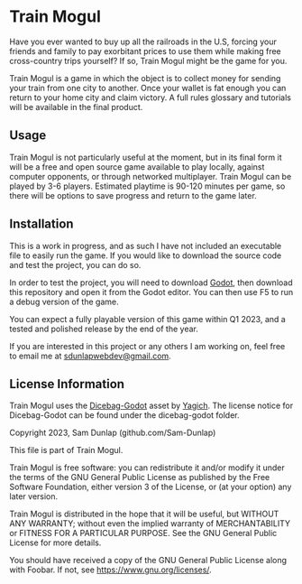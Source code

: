 # Train Mogul

Have you ever wanted to buy up all the railroads in the U.S, forcing your friends and family to pay exorbitant prices to use them while making free cross-country trips yourself? If so, Train Mogul might be the game for you.

Train Mogul is a game in which the object is to collect money for sending your train from one city to another. Once your wallet is fat enough you can return to your home city and claim victory. A full rules glossary and tutorials will be available in the final product.

## Usage

Train Mogul is not particularly useful at the moment, but in its final form it will be a free and open source game available to play locally, against computer opponents, or through networked multiplayer. Train Mogul can be played by 3-6 players. Estimated playtime is 90-120 minutes per game, so there will be options to save progress and return to the game later.

## Installation

This is a work in progress, and as such I have not included an executable file to easily run the game. If you would like to download the source code and test the project, you can do so.

In order to test the project, you will need to download [Godot](https://godotengine.org), then download this repository and open it from the Godot editor. You can then use F5 to run a debug version of the game.

You can expect a fully playable version of this game within Q1 2023, and a tested and polished release by the end of the year.

If you are interested in this project or any others I am working on, feel free to email me at sdunlapwebdev@gmail.com.

## License Information

Train Mogul uses the [Dicebag-Godot](https://github.com/Yagich/dicebag-godot) asset by [Yagich](https://github.com/Yagich). The license notice for Dicebag-Godot can be found under the dicebag-godot folder.

Copyright 2023, Sam Dunlap (github.com/Sam-Dunlap)

This file is part of Train Mogul.

Train Mogul is free software: you can redistribute it and/or modify it under the terms of the GNU General Public License as published by the Free Software Foundation, either version 3 of the License, or (at your option) any later version.

Train Mogul is distributed in the hope that it will be useful, but WITHOUT ANY WARRANTY; without even the implied warranty of MERCHANTABILITY or FITNESS FOR A PARTICULAR PURPOSE. See the GNU General Public License for more details.

You should have received a copy of the GNU General Public License along with Foobar. If not, see <https://www.gnu.org/licenses/>.
